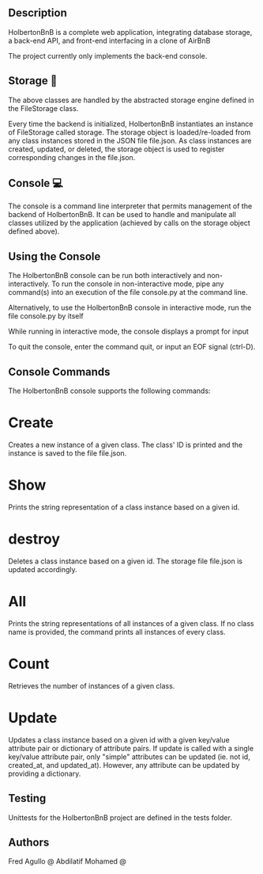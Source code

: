 ## Description
HolbertonBnB is a complete web application, integrating database storage, a back-end API, and front-end interfacing in a clone of AirBnB

The project currently only implements the back-end console.

## Storage 🛄
The above classes are handled by the abstracted storage engine defined in the FileStorage class.

Every time the backend is initialized, HolbertonBnB instantiates an instance of FileStorage called storage. The storage object is loaded/re-loaded from any class instances stored in the JSON file file.json. As class instances are created, updated, or deleted, the storage object is used to register corresponding changes in the file.json.

## Console 💻
The console is a command line interpreter that permits management of the backend of HolbertonBnB. It can be used to handle and manipulate all classes utilized by the application (achieved by calls on the storage object defined above).

## Using the Console
The HolbertonBnB console can be run both interactively and non-interactively. To run the console in non-interactive mode, pipe any command(s) into an execution of the file console.py at the command line.

Alternatively, to use the HolbertonBnB console in interactive mode, run the file console.py by itself

While running in interactive mode, the console displays a prompt for input

To quit the console, enter the command quit, or input an EOF signal (ctrl-D).

## Console Commands
The HolbertonBnB console supports the following commands:
#  Create
Creates a new instance of a given class. The class' ID is printed and the instance is saved to the file file.json.

#  Show
Prints the string representation of a class instance based on a given id.

#  destroy
Deletes a class instance based on a given id. The storage file file.json is updated accordingly.

#  All
Prints the string representations of all instances of a given class. If no class name is provided, the command prints all instances of every class.

#  Count
Retrieves the number of instances of a given class.

#  Update
Updates a class instance based on a given id with a given key/value attribute pair or dictionary of attribute pairs. If update is called with a single key/value attribute pair, only "simple" attributes can be updated (ie. not id, created_at, and updated_at). However, any attribute can be updated by providing a dictionary.

## Testing
Unittests for the HolbertonBnB project are defined in the tests folder.

## Authors
Fred Agullo @<MaxxyFred304>
Abdilatif Mohamed @<abdullatif14> 
